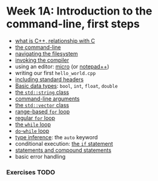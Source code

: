 # Week 1A: Introduction to the command-line, first steps

- [what is C++, relationship with C](https://www.geeksforgeeks.org/history-of-c/)
- [the command-line](https://command-line-tutorial.readthedocs.io/)
- [navigating the filesystem](https://command-line-tutorial.readthedocs.io/commands.html)
- [invoking the compiler](https://www.geeksforgeeks.org/compiling-with-g-plus-plus/)
- using an editor: [micro](https://micro-editor.github.io/) (or [notepad++](https://notepad-plus-plus.org/))
- writing our first `hello_world.cpp`
- [including standard headers](https://www.geeksforgeeks.org/header-files-in-c-c-with-examples/)
- [Basic data types](https://www.tutorialspoint.com/cplusplus/cpp_data_types.htm): `bool`, `int`, `float`, `double`
- [the `std::string` class](https://www.w3schools.com/cpp/cpp_strings.asp)
- [command-line arguments](https://medium.com/@mostsignificant/3-ways-to-parse-command-line-arguments-in-c-quick-do-it-yourself-or-comprehensive-36913284460f)
- [the `std::vector` class](https://www.geeksforgeeks.org/vector-in-cpp-stl/)
- [range-based `for` loop](https://www.geeksforgeeks.org/range-based-loop-c/)
- [regular `for` loop](https://www.geeksforgeeks.org/cpp-for-loop/)
- [the `while` loop](https://www.geeksforgeeks.org/cpp-while-loop/)
- [`do`-`while` loop](https://www.geeksforgeeks.org/cpp-do-while-loop/)
- [type inference](https://www.geeksforgeeks.org/type-inference-in-c-auto-and-decltype/): the `auto` keyword
- conditional execution: [the `if` statement](https://www.w3schools.com/cpp/cpp_conditions.asp)
- [statements and compound statements](https://cplusplus.com/doc/tutorial/control/)
- basic error handling

### Exercises **TODO**

